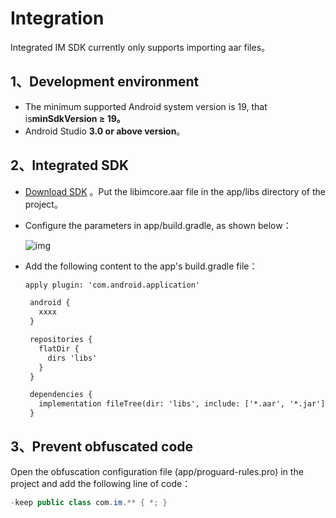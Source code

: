 # Integration

Integrated IM SDK currently only supports importing aar files。

## <a name='1'></a>1、Development environment

* The minimum supported Android system version is 19, that is**minSdkVersion ≥ 19。**
* Android Studio **3.0 or above version**。

## <a name='2'></a>2、Integrated SDK

* [Download SDK](/?p=/en/android/im/download_demo.md&k=n2yBGW3V) 。Put the libimcore.aar file in the app/libs directory of the project。

* Configure the parameters in app/build.gradle, as shown below：

  ![img](https://dl.linkv.io/doc/en/android/im/images/import_aar_setting.png)

* Add the following content to the app's build.gradle file：

  ```xml
  apply plugin: 'com.android.application'
  
   android {
     xxxx
   }
  
   repositories {
     flatDir {
       dirs 'libs'
     }
   }
  
   dependencies {
     implementation fileTree(dir: 'libs', include: ['*.aar', '*.jar'])
   }
  ```

## <a name='3'></a>3、Prevent obfuscated code

Open the obfuscation configuration file (app/proguard-rules.pro) in the project and add the following line of code：

```java
-keep public class com.im.** { *; }
```

